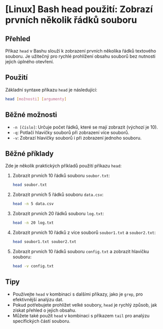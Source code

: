 # [Linux] Bash head použití: Zobrazí prvních několik řádků souboru

## Přehled
Příkaz `head` v Bashu slouží k zobrazení prvních několika řádků textového souboru. Je užitečný pro rychlé prohlížení obsahu souborů bez nutnosti jejich úplného otevření.

## Použití
Základní syntaxe příkazu `head` je následující:

```bash
head [možnosti] [argumenty]
```

## Běžné možnosti
- `-n [číslo]`: Určuje počet řádků, které se mají zobrazit (výchozí je 10).
- `-q`: Potlačí hlavičky souborů při zobrazení více souborů.
- `-v`: Zobrazí hlavičky souborů i při zobrazení jednoho souboru.

## Běžné příklady
Zde je několik praktických příkladů použití příkazu `head`:

1. Zobrazit prvních 10 řádků souboru `soubor.txt`:
   ```bash
   head soubor.txt
   ```

2. Zobrazit prvních 5 řádků souboru `data.csv`:
   ```bash
   head -n 5 data.csv
   ```

3. Zobrazit prvních 20 řádků souboru `log.txt`:
   ```bash
   head -n 20 log.txt
   ```

4. Zobrazit prvních 10 řádků z více souborů `soubor1.txt` a `soubor2.txt`:
   ```bash
   head soubor1.txt soubor2.txt
   ```

5. Zobrazit prvních 10 řádků souboru `config.txt` a zobrazit hlavičku souboru:
   ```bash
   head -v config.txt
   ```

## Tipy
- Používejte `head` v kombinaci s dalšími příkazy, jako je `grep`, pro efektivnější analýzu dat.
- Pokud potřebujete prohlížet velké soubory, `head` je rychlý způsob, jak získat přehled o jejich obsahu.
- Můžete také použít `head` v kombinaci s příkazem `tail` pro analýzu specifických částí souboru.